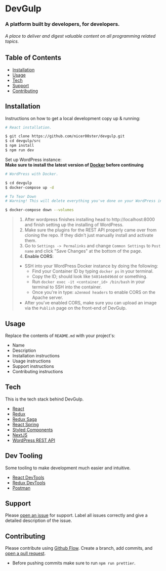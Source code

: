 # DevGulp

### A platform built by developers, for developers.
###### A place to deliver and digest valuable content on all programming related topics.

## Table of Contents

- [Installation](#installation)
- [Usage](#usage)
- [Tech](#tech)
- [Support](#support)
- [Contributing](#contributing)

## Installation

Instructions on how to get a local development copy up & running:
```sh
# React installation.

$ git clone https://github.com/nicer00ster/devgulp.git
$ cd devgulp/src
$ npm install
$ npm run dev
```

Set up WordPress instance:
<br />
**Make sure to install the latest version of [Docker](https://www.docker.com/) before continuing**
```sh
# WordPress with Docker.

$ cd devgulp
$ docker-compose up -d

# To Tear Down
# Warning! This will delete everything you've done on your WordPress instance.

$ docker-compose down --volumes
```

>
> 1. After wordpress finishes installing head to http://localhost:8000 and finish setting up the installing of WordPress.
> 2. Make sure the plugins for the REST API properly came over from cloning the repo. If they didn't just manually install and activate them.
> 3. Go to `Settings -> Permalinks` and change `Common Settings` to `Post name` and click "Save Changes" at the bottom of the page.
> 4. __Enable CORS__:
>   -  SSH into your WordPress Docker instance by doing the following:
>       - Find your Container ID by typing `docker ps` in your terminal.
>       - Copy the ID; should look like `54014e8496dd` or something.
>       - Run `docker exec -it <container_id> /bin/bash` in your terminal to SSH into the container.
>       - Once you're in type: `a2enmod headers` to enable CORS on the Apache server.
>   - After you've enabled CORS, make sure you can upload an image via the `Publish` page on the front-end of DevGulp.

## Usage

Replace the contents of `README.md` with your project's:

- Name
- Description
- Installation instructions
- Usage instructions
- Support instructions
- Contributing instructions

## Tech

This is the tech stack behind DevGulp.
- [React](https://reactjs.org/)
- [Redux](https://redux.js.org/)
- [Redux Saga](https://redux-saga.js.org/)
- [React Spring](https://www.react-spring.io/)
- [Styled Components](https://www.styled-components.com/)
- [NextJS](https://nextjs.org/)
- [WordPress REST API](https://developer.wordpress.org/rest-api/)


## Dev Tooling

Some tooling to make development much easier and intuitive.
- [React DevTools](https://chrome.google.com/webstore/detail/react-developer-tools/fmkadmapgofadopljbjfkapdkoienihi?hl=en)
- [Redux DevTools](https://chrome.google.com/webstore/detail/redux-devtools/lmhkpmbekcpmknklioeibfkpmmfibljd?hl=en)
- [Postman](https://www.getpostman.com/)

## Support

Please [open an issue](https://github.com/nicer00ster/devgulp/issues) for support.
Label all issues correctly and give a detailed description of the issue.

## Contributing

Please contribute using [Github Flow](https://guides.github.com/introduction/flow/). Create a branch, add commits, and [open a pull request](https://github.com/nicer00ster/devgulp/compare/).
<br />
- Before pushing commits make sure to run `npm run prettier`.
